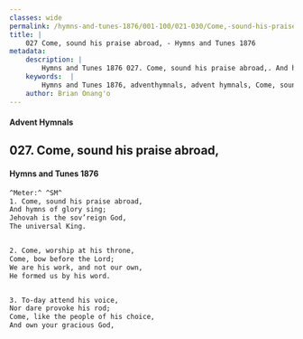 ```yaml
---
classes: wide
permalink: /hymns-and-tunes-1876/001-100/021-030/Come,-sound-his-praise-abroad,/
title: |
    027 Come, sound his praise abroad, - Hymns and Tunes 1876
metadata:
    description: |
        Hymns and Tunes 1876 027. Come, sound his praise abroad,. And hymns of glory sing; Jehovah is the sov’reign God, The universal King. 
    keywords:  |
        Hymns and Tunes 1876, adventhymnals, advent hymnals, Come, sound his praise abroad,, And hymns of glory sing;, 
    author: Brian Onang'o
---
```


#### Advent Hymnals
## 027. Come, sound his praise abroad,
####  Hymns and Tunes 1876

```txt
^Meter:^ ^SM^
1. Come, sound his praise abroad,
And hymns of glory sing;
Jehovah is the sov’reign God,
The universal King.


2. Come, worship at his throne,
Come, bow before the Lord;
We are his work, and not our own,
He formed us by his word.


3. To-day attend his voice,
Nor dare provoke his rod;
Come, like the people of his choice,
And own your gracious God,
```